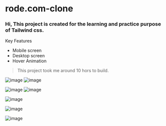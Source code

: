 # rode.com-clone


### Hi, This project is created for the learning and practice purpose of Tailwind css. 

Key Features
- Mobile screen
- Desktop screen
- Hover Animation



> This project took me around 10 hors to build. 

![image](https://user-images.githubusercontent.com/47296046/185841933-245fc46a-9e39-400c-86e5-bd4c5dd48815.png)
![image](https://user-images.githubusercontent.com/47296046/185842307-4837a8e2-8330-4f47-bfbc-0ee071803f76.png)


![image](https://user-images.githubusercontent.com/47296046/185842015-6a9eb44c-9354-4b90-a423-260e1b4bfafd.png)
![image](https://user-images.githubusercontent.com/47296046/185842368-3a0abcbe-3f61-4f28-b342-b2184de2c788.png)


![image](https://user-images.githubusercontent.com/47296046/185842063-a8271133-ebf2-4faf-9d42-19fead0b7198.png)

![image](https://user-images.githubusercontent.com/47296046/185842146-f243490c-0c5d-430b-860a-409136b55851.png)

![image](https://user-images.githubusercontent.com/47296046/185842237-3a679e51-474e-4976-8e2e-20c36c7dd9d3.png)

